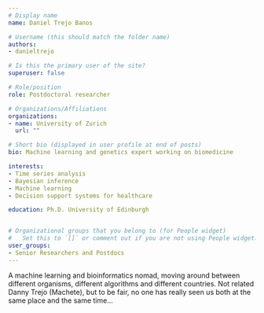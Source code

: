 ```yaml
---
# Display name
name: Daniel Trejo Banos

# Username (this should match the folder name)
authors:
- danieltrejo

# Is this the primary user of the site?
superuser: false

# Role/position
role: Postdoctoral researcher

# Organizations/Affiliations
organizations:
- name: University of Zurich
  url: ""

# Short bio (displayed in user profile at end of posts)
bio: Machine learning and genetics expert working on biomedicine

interests:
- Time series analysis
- Bayesian inference
- Machine learning
- Decision support systems for healthcare

education: Ph.D. University of Edinburgh


# Organizational groups that you belong to (for People widget)
#   Set this to `[]` or comment out if you are not using People widget.
user_groups:
- Senior Researchers and Postdocs
---
```

A machine learning and bioinformatics nomad, moving around between different organisms, different algorithms and different countries. Not related Danny Trejo (Machete), but to be fair, no one has really seen us both at the same place and the same time...

